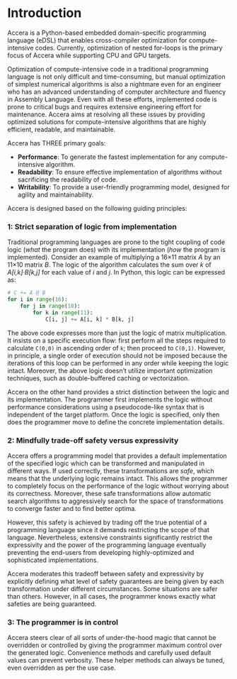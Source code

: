 [//]: # (Project: Accera)
[//]: # (Version: v1.2.1)

# Introduction
Accera is a Python-based embedded domain-specific programming language (eDSL) that enables cross-compiler optimization for compute-intensive codes. Currently, optimization of nested for-loops is the primary focus of Accera while supporting CPU and GPU targets.

Optimization of compute-intensive code in a traditional programming language is not only difficult and time-consuming, but manual optimization of simplest numerical algorithms is also a nightmare even for an engineer who has an advanced understanding of computer architecture and fluency in Assembly Language. Even with all these efforts, implemented code is prone to critical bugs and requires extensive engineering effort for maintenance. Accera aims at resolving all these issues by providing optimized solutions for compute-intensive algorithms that are highly efficient, readable, and maintainable. 

Accera has THREE primary goals:

* **Performance**: To generate the fastest implementation for any compute-intensive algorithm.
* **Readability**: To ensure effective implementation of algorithms without sacrificing the readability of code.
* **Writability**: To provide a user-friendly programming model, designed for agility and maintainability.

Accera is designed based on the following guiding principles: 

### 1: Strict separation of logic from implementation
Traditional programming languages are prone to the tight coupling of code logic (*what* the program does) with its implementation (*how* the program is implemented). Consider an example of multiplying a 16&times;11 matrix *A* by an 11&times;10 matrix *B*. The logic of the algorithm calculates the sum over *k* of *A[i,k]&middot;B[k,j]* for each value of *i* and *j*. In Python, this logic can be expressed as:
```python
# C += A @ B
for i in range(16):
    for j in range(10):
        for k in range(11):
            C[i, j] += A[i, k] * B[k, j]
```
The above code expresses more than just the logic of matrix multiplication. It insists on a specific execution flow: first perform all the steps required to calculate `C(0,0)` in ascending order of `k`; then proceed to `C(0,1)`. However, in principle, a single order of execution should not be imposed because the iterations of this loop can be performed in any order while keeping the logic intact. Moreover, the above logic doesn’t utilize important optimization techniques, such as double-buffered caching or vectorization.

Accera on the other hand provides a strict distinction between the logic and its implementation. The programmer first implements the logic without performance considerations using a pseudocode-like syntax that is independent of the target platform. Once the logic is specified, only then does the programmer move to define the concrete implementation details. 

### 2: Mindfully trade-off safety versus expressivity
Accera offers a programming model that provides a default implementation of the specified logic which can be transformed and manipulated in different ways. If used correctly, these transformations are *safe*, which means that the underlying logic remains intact. This allows the programmer to completely focus on the performance of the logic without worrying about its correctness. Moreover, these safe transformations allow automatic search algorithms to aggressively search for the space of transformations to converge faster and to find better optima. 

However, this safety is achieved by trading off the true potential of a programming language since it demands restricting the scope of that language. Nevertheless, extensive constraints significantly restrict the expressivity and the power of the programming language eventually preventing the end-users from developing highly-optimized and sophisticated implementations. 

Accera moderates this tradeoff between safety and expressivity by explicitly defining what level of safety guarantees are being given by each transformation under different circumstances. Some situations are safer than others. However, in all cases, the programmer knows exactly what safeties are being guaranteed. 

### 3: The programmer is in control
Accera steers clear of all sorts of under-the-hood magic that cannot be overridden or controlled by giving the programmer maximum control over the generated logic. Convenience methods and carefully used default values can prevent verbosity. These helper methods can always be tuned, even overridden as per the use case. 


<div style="page-break-after: always;"></div>

